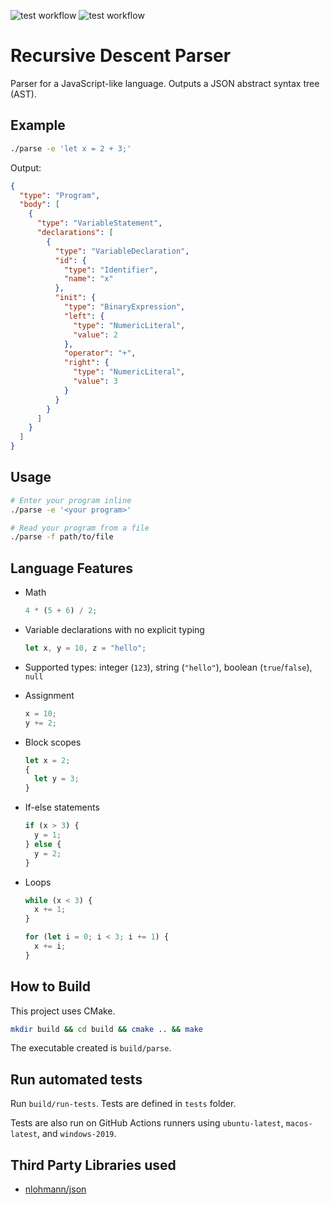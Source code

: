 ![test workflow](https://github.com/yusiangeng/recursive-descent-parser/actions/workflows/test-ubuntu.yaml/badge.svg)
![test workflow](https://github.com/yusiangeng/recursive-descent-parser/actions/workflows/test-macos.yaml/badge.svg)


# Recursive Descent Parser

Parser for a JavaScript-like language. Outputs a JSON abstract syntax tree (AST).


## Example

```bash
./parse -e 'let x = 2 + 3;'
```

Output:

```json
{
  "type": "Program",
  "body": [
    {
      "type": "VariableStatement",
      "declarations": [
        {
          "type": "VariableDeclaration",
          "id": {
            "type": "Identifier",
            "name": "x"
          },
          "init": {
            "type": "BinaryExpression",
            "left": {
              "type": "NumericLiteral",
              "value": 2
            },
            "operator": "+",
            "right": {
              "type": "NumericLiteral",
              "value": 3
            }
          }
        }
      ]
    }
  ]
}
```

## Usage

```bash
# Enter your program inline
./parse -e '<your program>'

# Read your program from a file
./parse -f path/to/file
```


## Language Features

- Math
  ```js
  4 * (5 + 6) / 2;
  ```

- Variable declarations with no explicit typing
  ```js
  let x, y = 10, z = "hello";
  ```

- Supported types: integer (`123`), string (`"hello"`), boolean (`true`/`false`), `null`
  
- Assignment
  ```js
  x = 10;
  y += 2;
  ```

- Block scopes
  ```js
  let x = 2;
  {
    let y = 3;
  }
  ```

- If-else statements
  ```js
  if (x > 3) {
    y = 1;
  } else {
    y = 2;
  }
  ```

- Loops
  ```js
  while (x < 3) {
    x += 1;
  }

  for (let i = 0; i < 3; i += 1) {
    x += i;
  }
  ```


## How to Build

This project uses CMake.

```bash
mkdir build && cd build && cmake .. && make
```
The executable created is `build/parse`.


## Run automated tests

Run `build/run-tests`. Tests are defined in `tests` folder.

Tests are also run on GitHub Actions runners using `ubuntu-latest`, `macos-latest`, and `windows-2019`.


## Third Party Libraries used

- [nlohmann/json](https://github.com/nlohmann/json)
